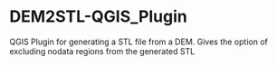 # DEM2STL-QGIS_Plugin

QGIS Plugin for generating a STL file from a DEM. Gives the option of excluding nodata regions from the generated STL